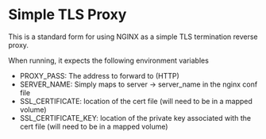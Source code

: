# Simple TLS Proxy

This is a standard form for using NGINX as a simple TLS termination reverse proxy.

When running, it expects the following environment variables
* PROXY_PASS: The address to forward to (HTTP)
* SERVER_NAME: Simply maps to server -> server_name in the nginx conf file
* SSL_CERTIFICATE: location of the cert file (will need to be in a mapped volume)
* SSL_CERTIFICATE_KEY: location of the private key associated with the cert file (will need to be in a mapped volume)
